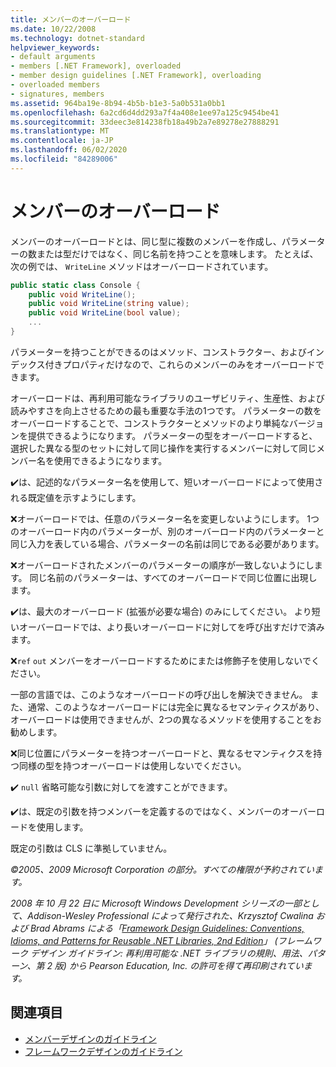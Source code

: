 ```yaml
---
title: メンバーのオーバーロード
ms.date: 10/22/2008
ms.technology: dotnet-standard
helpviewer_keywords:
- default arguments
- members [.NET Framework], overloaded
- member design guidelines [.NET Framework], overloading
- overloaded members
- signatures, members
ms.assetid: 964ba19e-8b94-4b5b-b1e3-5a0b531a0bb1
ms.openlocfilehash: 6a2cd6d4dd293a7f4a408e1ee97a125c9454be41
ms.sourcegitcommit: 33deec3e814238fb18a49b2a7e89278e27888291
ms.translationtype: MT
ms.contentlocale: ja-JP
ms.lasthandoff: 06/02/2020
ms.locfileid: "84289006"
---
```

# <a name="member-overloading"></a>メンバーのオーバーロード
メンバーのオーバーロードとは、同じ型に複数のメンバーを作成し、パラメーターの数または型だけではなく、同じ名前を持つことを意味します。 たとえば、次の例では、 `WriteLine` メソッドはオーバーロードされています。

```csharp
public static class Console {
    public void WriteLine();
    public void WriteLine(string value);
    public void WriteLine(bool value);
    ...
}
```

 パラメーターを持つことができるのはメソッド、コンストラクター、およびインデックス付きプロパティだけなので、これらのメンバーのみをオーバーロードできます。

 オーバーロードは、再利用可能なライブラリのユーザビリティ、生産性、および読みやすさを向上させるための最も重要な手法の1つです。 パラメーターの数をオーバーロードすることで、コンストラクターとメソッドのより単純なバージョンを提供できるようになります。 パラメーターの型をオーバーロードすると、選択した異なる型のセットに対して同じ操作を実行するメンバーに対して同じメンバー名を使用できるようになります。

 ✔️は、記述的なパラメーター名を使用して、短いオーバーロードによって使用される既定値を示すようにします。

 ❌オーバーロードでは、任意のパラメーター名を変更しないようにします。 1つのオーバーロード内のパラメーターが、別のオーバーロード内のパラメーターと同じ入力を表している場合、パラメーターの名前は同じである必要があります。

 ❌オーバーロードされたメンバーのパラメーターの順序が一致しないようにします。 同じ名前のパラメーターは、すべてのオーバーロードで同じ位置に出現します。

 ✔️は、最大のオーバーロード (拡張が必要な場合) のみにしてください。 より短いオーバーロードでは、より長いオーバーロードに対してを呼び出すだけで済みます。

 ❌`ref` `out` メンバーをオーバーロードするためにまたは修飾子を使用しないでください。

 一部の言語では、このようなオーバーロードの呼び出しを解決できません。 また、通常、このようなオーバーロードには完全に異なるセマンティクスがあり、オーバーロードは使用できませんが、2つの異なるメソッドを使用することをお勧めします。

 ❌同じ位置にパラメーターを持つオーバーロードと、異なるセマンティクスを持つ同様の型を持つオーバーロードは使用しないでください。

 ✔️ `null` 省略可能な引数に対してを渡すことができます。

 ✔️は、既定の引数を持つメンバーを定義するのではなく、メンバーのオーバーロードを使用します。

 既定の引数は CLS に準拠していません。

 *©2005、2009 Microsoft Corporation の部分。すべての権限が予約されています。*

 *2008 年 10 月 22 日に Microsoft Windows Development シリーズの一部として、Addison-Wesley Professional によって発行された、Krzysztof Cwalina および Brad Abrams による「[Framework Design Guidelines: Conventions, Idioms, and Patterns for Reusable .NET Libraries, 2nd Edition](https://www.informit.com/store/framework-design-guidelines-conventions-idioms-and-9780321545619)」 (フレームワーク デザイン ガイドライン: 再利用可能な .NET ライブラリの規則、用法、パターン、第 2 版) から Pearson Education, Inc. の許可を得て再印刷されています。*

## <a name="see-also"></a>関連項目

- [メンバーデザインのガイドライン](member.md)
- [フレームワークデザインのガイドライン](index.md)
